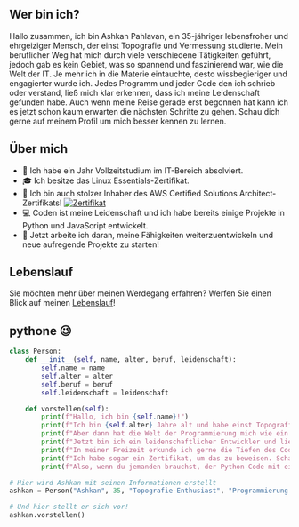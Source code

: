 ## Wer bin ich?

Hallo zusammen, ich bin Ashkan Pahlavan, ein 35-jähriger lebensfroher und ehrgeiziger Mensch, der einst Topografie und Vermessung studierte. Mein beruflicher Weg hat mich durch viele verschiedene Tätigkeiten geführt, jedoch gab es kein Gebiet, was so spannend und faszinierend war, wie die Welt der IT. Je mehr ich in die Materie eintauchte, desto wissbegieriger und engagierter wurde ich. Jedes Programm und jeder Code den ich schrieb oder verstand, ließ mich klar erkennen, dass ich meine Leidenschaft gefunden habe. Auch wenn meine Reise gerade erst begonnen hat kann ich es jetzt schon kaum erwarten die nächsten Schritte zu gehen. Schau dich gerne auf meinem Profil um mich besser kennen zu lernen.

## Über mich

- 💼 Ich habe ein Jahr Vollzeitstudium im IT-Bereich absolviert.
- 🎓 Ich besitze das Linux Essentials-Zertifikat.
- 🌟 Ich bin auch stolzer Inhaber des AWS Certified Solutions Architect-Zertifikats! [![Zertifikat](https://www.credly.com/badges/2910fe4a-a949-4621-bd4e-5fdaf2fba1ae/public)](https://www.credly.com/badges/2910fe4a-a949-4621-bd4e-5fdaf2fba1ae/public)
- 💻 Coden ist meine Leidenschaft und ich habe bereits einige Projekte in Python und JavaScript entwickelt.
- 🚀 Jetzt arbeite ich daran, meine Fähigkeiten weiterzuentwickeln und neue aufregende Projekte zu starten!

## Lebenslauf

Sie möchten mehr über meinen Werdegang erfahren? Werfen Sie einen Blick auf meinen [Lebenslauf](https://ashkan-pahlavan.s3.eu-central-1.amazonaws.com/Lebenslauf.pdf)!

## pythone 😉
```python
class Person:
    def __init__(self, name, alter, beruf, leidenschaft):
        self.name = name
        self.alter = alter
        self.beruf = beruf
        self.leidenschaft = leidenschaft

    def vorstellen(self):
        print(f"Hallo, ich bin {self.name}!")
        print(f"Ich bin {self.alter} Jahre alt und habe einst Topografie studiert.")
        print(f"Aber dann hat die Welt der Programmierung mich wie ein Magnet angezogen.")
        print(f"Jetzt bin ich ein leidenschaftlicher Entwickler und liebe es, kreative Lösungen zu finden.")
        print(f"In meiner Freizeit erkunde ich gerne die Tiefen des Codes und träume von Wolken. Ja, die in der Cloud!")
        print(f"Ich habe sogar ein Zertifikat, um das zu beweisen. Schau mal hier: [Zertifikat]")
        print(f"Also, wenn du jemanden brauchst, der Python-Code mit einem Hauch von Humor schreibt, bin ich dein Mann!")

# Hier wird Ashkan mit seinen Informationen erstellt
ashkan = Person("Ashkan", 35, "Topografie-Enthusiast", "Programmierung und Cloud-Technologien")

# Und hier stellt er sich vor!
ashkan.vorstellen()

